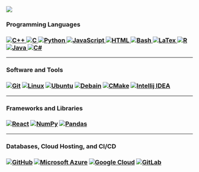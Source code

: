 <h1 align='left'>
  <!-- Typing SVG by DenverCoder1 - https://github.com/DenverCoder1/readme-typing-svg -->
<!--   <a href="https://github.com/DenverCoder1/readme-typing-svg"><img src="https://readme-typing-svg.herokuapp.com?lines=Full+Stack+Developer;DS%20|%20UIX%20|%20ML%20Enthusiast;University+of+Waterloo&width=380&height=45"></a> -->
    <a href="https://github.com/DenverCoder1/readme-typing-svg"><img src="https://readme-typing-svg.herokuapp.com?lines=Hi,+I'm+Madison+Han!👋;University+of+Waterloo;DS%20|%20ML%20|%20UIX%20Enthusiast&width=380&height=45"></a>
</h1>



<h3 align="left">Programming Languages<h3>
<p align="left">
    <a href="#">
      <img 
        alt="C++" 
        src="https://img.shields.io/badge/C%2B%2B-00599C?style=for-the-badge&logo=c%2B%2B&logoColor=white">
    </a>
    <a href="#">
      <img 
        alt="C" 
        src="https://img.shields.io/badge/C-00599C?style=for-the-badge&logo=c&logoColor=white">     </a>
    <a href="#">
      <img 
        alt="Python" 
        src="https://img.shields.io/badge/Python-3776AB?style=for-the-badge&logo=python&logoColor=white">
    </a>
    <a href="#">
      <img 
        alt="JavaScript" 
        src="https://img.shields.io/badge/javascript-%23323330.svg?style=for-the-badge&logo=javascript&logoColor=%23F7DF1E">
    </a>
    <a href="#">
      <img 
        alt="HTML" 
        src="https://img.shields.io/badge/HTML-239120?style=for-the-badge&logo=html5&logoColor=white">
    </a>
    <a href="#">
      <img 
        alt="Bash" 
        src="https://img.shields.io/badge/shell_script-%23121011.svg?style=for-the-badge&logo=gnu-bash&logoColor=white">
    </a>
    <a href="#">
      <img 
        alt="LaTex" 
        src="https://img.shields.io/badge/latex-%23008080.svg?style=for-the-badge&logo=latex&logoColor=white">
    </a>
    <a href="#">
      <img 
        alt="R" 
        src="https://img.shields.io/badge/r-%23276DC3.svg?style=for-the-badge&logo=r&logoColor=white">
    </a>
    <a href="#">
      <img 
        alt="Java" 
        src="https://img.shields.io/badge/Java-ED8B00?style=for-the-badge&logo=openjdk&logoColor=white">
    <a href="#">
      <img 
        alt="C#" 
        src="https://img.shields.io/badge/C%23-239120?style=for-the-badge&logo=c-sharp&logoColor=white">
    </a>
  </a>
</p>

<hr/>

<h3 align="left">Software and Tools<h3>
<p align="left">
    <a href="#"><img alt="Git" src="https://img.shields.io/badge/git-%23F05033.svg?style=for-the-badge&logo=git&logoColor=white"></a>
    <a href="#"><img alt="Linux" src="https://img.shields.io/badge/Linux-FCC624?style=for-the-badge&logo=linux&logoColor=black"></a>
    <a href="#"><img alt="Ubuntu" src="https://img.shields.io/badge/Ubuntu-E95420?style=for-the-badge&logo=ubuntu&logoColor=white"></a>
    <a href="#"><img alt="Debain" src="https://img.shields.io/badge/Debian-D70A53?style=for-the-badge&logo=debian&logoColor=white"></a>
    <a href="#"><img alt="CMake" src="https://img.shields.io/badge/CMake-%23008FBA.svg?style=for-the-badge&logo=cmake&logoColor=white"></a>
    <a href="#"><img alt="Intellij IDEA" src="https://img.shields.io/badge/IntelliJIDEA-000000.svg?style=for-the-badge&logo=intellij-idea&logoColor=white"></a>
</p>

<hr />

<h3 align="left">Frameworks and Libraries<h3>
<p align="left">
   <a href="#"><img alt="React" src="https://img.shields.io/badge/react-%2320232a.svg?style=for-the-badge&logo=react&logoColor=%2361DAFB"></a>
    <a href="#"><img alt="NumPy" src="https://img.shields.io/badge/numpy-%23013243.svg?style=for-the-badge&logo=numpy&logoColor=white"></a>
    <a href="#"><img alt="Pandas" src="https://img.shields.io/badge/pandas-%23150458.svg?style=for-the-badge&logo=pandas&logoColor=white"></a>
</p>
  
<hr/>

<h3 align="left">Databases, Cloud Hosting, and CI/CD<h3>
<p align="left">
    <a href="#"><img alt="GitHub" src="https://img.shields.io/badge/github-%23121011.svg?style=for-the-badge&logo=github&logoColor=white"></a>
    <a href="#"><img alt="Microsoft Azure" src ="https://img.shields.io/badge/Microsoft_Azure-0089D6?style=for-the-badge&logo=microsoft-azure&logoColor=white"></a>
    <a href="#"><img alt="Google Cloud" src="https://img.shields.io/badge/Google_Cloud-4285F4?style=for-the-badge&logo=google-cloud&logoColor=white"></a>
    <a href="#"><img alt="GitLab" src="https://img.shields.io/badge/gitlab%20ci-%23181717.svg?style=for-the-badge&logo=gitlab&logoColor=white"></a>
</p>

